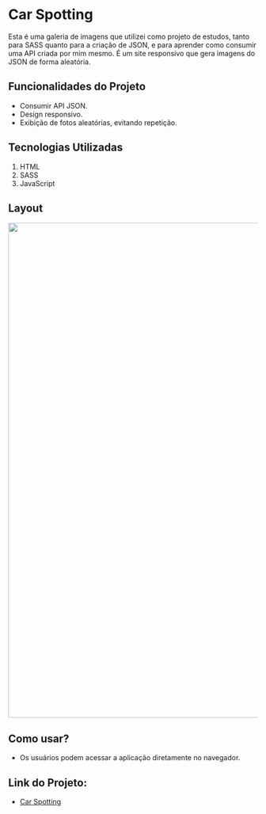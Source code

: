 # Car Spotting

<p>
Esta é uma galeria de imagens que utilizei como projeto de estudos, tanto para SASS quanto para a criação de JSON, e para aprender como consumir uma API criada por mim mesmo. É um site responsivo que gera imagens do JSON de forma aleatória.
</p>

## Funcionalidades do Projeto
- Consumir API JSON.
- Design responsivo.
- Exibição de fotos aleatórias, evitando repetição.

## Tecnologias Utilizadas
1. HTML
2. SASS
3. JavaScript

## Layout
<div align="center">
  <img src="https://github.com/Jotta-gab/Car-Spotting/assets/134981382/ec74cbc0-4124-4789-9307-4277d9479417" width="1000px"/> 
</div>

## Como usar?
- Os usuários podem acessar a aplicação diretamente no navegador.

## Link do Projeto:
- [Car Spotting](https://car-spotting.vercel.app/)
